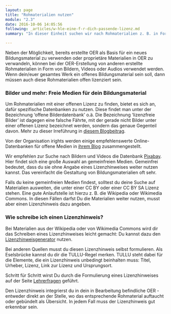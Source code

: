 ```yaml
---
layout: page
title: "Rohmaterialien nutzen"
module: "2.3"
date: 2016-10-06 14:05:56
following: _articles/w-hle-eine-f-r-dich-passende-lizenz.md
summary: "In dieser Einheit suchen wir nach Rohmaterialien z. B. in Form von Bildern und zeigen, wie sie genutzt werden können."

---
```


Neben der Möglichkeit, bereits erstellte OER als Basis für ein neues Bildungsmaterial zu verwenden oder proprietäre Materialien in OER zu verwandeln, können bei der OER-Erstellung von anderen erstellte Rohmaterialien in Form von Bildern, Videos oder Audios verwendet werden. Wenn dein/euer gesamtes Werk ein offenes Bildungsmaterial sein soll, dann müssen auch diese Rohmaterialien offen lizenziert sein.

### Bilder und mehr: Freie Medien für dein Bildungsmaterial

Um Rohmaterialien mit einer offenen Lizenz zu finden, bietet es sich an, dafür spezifische Datenbanken zu nutzen. Diese findet man unter der Bezeichnung ‘offene Bilderdatenbank’ o.ä. Die Bezeichnung ‘lizenzfreie Bilder’ ist dagegen eine falsche Fährte, mit der gerade nicht Bilder unter einer offenen Lizenz bezeichnet werden, sondern das genaue Gegenteil davon. Mehr zu dieser Irreführung in [diesem Blogbeitrag](https://www.joeran.de/die-luege-von-lizenzfreien-bildern/).

Von der Organisation irights werden einige empfehlenswerte Online-Datenbanken für offene Medien in [ihrem Blog](https://irights.info/artikel/nicht-nur-kostenlos-sondern-frei-zehn-anlaufstellen-fuer-bilder-im-netz/22457) zusammengestellt. 

Wir empfehlen zur Suche nach Bildern und Videos die Datenbank [Pixabay](https://pixabay.com). Hier findet sich eine große Auswahl an gemeinfreien Medien. Gemeinfrei bedeutet, dass du sie ohne Angabe eines Lizenzhinweises weiter nutzen kannst. Das vereinfacht die Gestaltung von Bildungsmaterialien oft sehr.

Falls du keine gemeinfreien Medien findest, solltest du deine Suche auf Materialien ausweiten, die unter einer CC BY oder einer CC BY SA Lizenz stehen. Eine gute Anlaufstelle ist hierzu z. B. die Wikipedia oder Wikimedia Commons. In diesen Fällen darfst Du die Materialien weiter nutzen, musst aber einen Lizenzhinweis dazu angeben.

### Wie schreibe ich einen Lizenzhinweis?

Bei Materialien aus der Wikipedia oder von Wikimedia Commons wird dir das Schreiben eines Lizenzhinweises leicht gemacht: Du kannst dazu den [Lizenzhinweisgenerator](https://lizenzhinweisgenerator.de) nutzen.

Bei anderen Quellen musst du diesen Lizenzhinweis selbst formulieren. Als Eselsbrücke kannst du dir die TULLU-Regel merken. TULLU steht dabei für die Elemente, die ein Lizenzhinweis unbedingt beinhalten muss: Titel, Urheber, Lizenz, Link zur Lizenz und Ursprungsort.

Schritt für Schritt wirst Du durch die Formulierung eines Lizenzhinweises auf der Seite [Lehrerfragen](https://lehrerfragen.de) geführt.

Den Lizenzhinweis integrierst du in dein in Bearbeitung befindliche OER - entweder direkt an der Stelle, wo das entsprechende Rohmaterial auftaucht oder gebündelt als Übersicht. In jedem Fall muss der Lizenzhinweis gut erkennbar sein.
